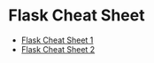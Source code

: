 # Flask Cheat Sheet

- [Flask Cheat Sheet 1](https://github.com/lucrae/flask-cheat-sheet)
- [Flask Cheat Sheet 2](https://prettyprinted.com/flaskcheatsheet)
